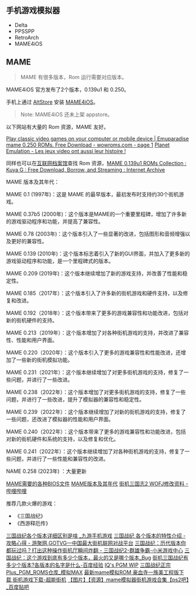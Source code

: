 ## 手机游戏模拟器

- Delta
- PPSSPP
- RetroArch
- MAME4iOS
## MAME

> MAME 有很多版本，Rom 运行需要对应版本。

MAME4iOS 官方发布了2个版本，0.139u1 和 0.250。

手机上通过 [AltStore](https://altstore.io/) 安装 [MAME4iOS](https://github.com/yoshisuga/MAME4iOS)。

> Note: MAME4iOS 还未上架 appstore。

以下网站有大量的 Rom 资源，MAME 友好。

[Play classic video games on your computer or mobile device | Emuparadise](https://www.emuparadise.me/)
[mame 0.250 ROMs. Free Download - wowroms.com - page 1](https://wowroms.com/en/roms/list/mame+0.250)
[Planet Emulation - Les jeux video ont aussi leur histoire !](https://www.planetemu.net/)

同样也可以在[互联网档案馆](https://archive.org/)查找 Rom 资源，[MAME 0.139u1 ROMs Collection : Kuya G : Free Download, Borrow, and Streaming : Internet Archive](https://archive.org/details/mame0139u1collection)

MAME 版本及其年代：

MAME 0.1 (1997年)：这是 MAME 的最早版本，最初发布时支持约30个街机游戏。

MAME 0.37b5 (2000年)：这个版本是MAME的一个重要里程碑，增加了许多新的游戏驱动程序和功能，并提高了兼容性。

MAME 0.78 (2003年)：这个版本引入了一些显著的改进，包括图形和音频增强以及更好的兼容性。

MAME 0.139 (2010年)：这个版本标志着引入了新的GUI界面，并加入了更多新的游戏驱动程序和功能，是一个里程碑式的版本。

MAME 0.209 (2019年)：这个版本继续增加了新的游戏支持，并改善了性能和稳定性。

MAME 0.185（2017年）：这个版本引入了许多新的街机游戏和硬件支持，以及修复和改进。

MAME 0.192（2018年）：这个版本带来了更多的游戏兼容性和功能改进，包括对新的街机硬件的支持。

MAME 0.213（2019年）：这个版本增加了对各种街机游戏的支持，并改进了兼容性、性能和用户界面。

MAME 0.220（2020年）：这个版本引入了更多的游戏兼容性和性能改进，还增加了一些新的街机模拟功能。

MAME 0.231（2021年）：这个版本继续增加了对更多街机游戏的支持，修复了一些问题，并进行了一些改进。

MAME 0.238（2022年）：这个版本增加了对更多街机游戏的支持，修复了一些问题，并进行了一些改进，提升了模拟器的兼容性和稳定性。

MAME 0.239（2022年）：这个版本继续增加了对新的街机游戏的支持，修复了一些问题，还改进了模拟器的性能和用户界面。

MAME 0.240（2022年）：这个版本带来了更多的游戏兼容性和功能改进，包括对新的街机硬件和系统的支持，以及修复和优化。

MAME 0.241（2022年）：这个版本继续增加了对各种街机游戏的支持，修复了一些问题，并进行了一些性能和兼容性的改进。

NAME 0.258 (2023年) ：大量更新

[MAME需要的各种BIOS文件](http://bbs.chinaemu.org/read-htm-tid-39948-fpage-54.html)
[MAME版本及其年代](https://www.cnblogs.com/suv789/p/17713683.html)
[街机三国志2 WOFJ修改资料 - 哔哩哔哩](https://www.bilibili.com/read/cv9464930/)

推荐几款火爆的游戏：

- 《三国战纪》
- 《西游释厄传》

[三国战纪各个版本详细区别是啥 _九游手机游戏](https://www.9game.cn/news/8596989.html)
[三国战纪 各个版本的特性介绍 - 攻略心得 - 游聚网,GOTVG—中国最大街机联网对战平台](http://kovplus.gotvg.com/kovplus/raiders/2013/1214/118.html)
[三国战纪：历代版本你都玩过吗？打出这种操作街机厅瞬间炸翻 - 三国战纪2-群雄争霸-小米游戏中心](https://game.xiaomi.com/viewpoint/77229303_1639560472058_9)
[三国战纪：这个游戏到底有多少个版本，最火的又是哪个版本_Bug](https://www.sohu.com/a/336987307_120099891)
[街机三国战纪有多少个版本?各版本的名字是什么-百度经验](https://jingyan.baidu.com/article/020278115220445acd9ce547.html)
[IQ's PGM WIP](https://neo-source.com/index.php?topic=1157.90)
[三国战纪正宗Plus_PGM_ROMS仓库_模拟MAX](http://www.emumax.com/roms/detail/29751)
[最新mame模拟ROM 豪血寺一族美工程版下载,街机游戏下载-超能街机](https://www.mamecn.com//newrom/11.html)
[【图片】【资源】mame模拟器街机游戏合集【ps2吧】_百度贴吧](https://tieba.baidu.com/p/8142285498?pn=1)
